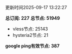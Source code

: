 更新时间2025-09-17 13:22:27

**总订阅: 227**
**总节点: 51949**
- vless节点: 25143
- hysteria2节点: 21

**google ping有效节点: 387**
